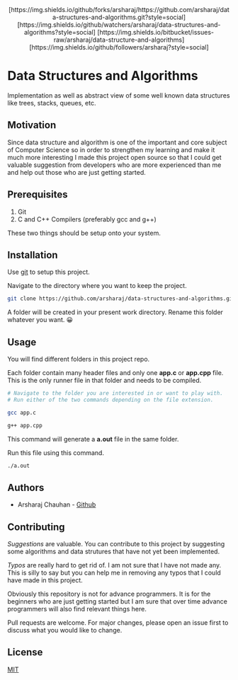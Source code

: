 <center>
[https://img.shields.io/github/forks/arsharaj/https://github.com/arsharaj/data-structures-and-algorithms.git?style=social]
[https://img.shields.io/github/watchers/arsharaj/data-structures-and-algorithms?style=social]
[https://img.shields.io/bitbucket/issues-raw/arsharaj/data-structure-and-algorithms]
[https://img.shields.io/github/followers/arsharaj?style=social]

</center>

# Data Structures and Algorithms

Implementation as well as abstract view of some well known data structures like trees, stacks, queues, etc.

## Motivation

Since data structure and algorithm is one of the important and core subject of Computer 
Science so in order to strengthen my learning and make it much more interesting I made
this project open source so that I could get valuable suggestion from developers who are
more experienced than me and help out those who are just getting started.


## Prerequisites

1. Git
2. C and C++ Compilers (preferably gcc and g++)

These two things should be setup onto your system.


## Installation

Use [git](https://git-scm.com/) to setup this project.

Navigate to the directory where you want to keep the project.

```bash
git clone https://github.com/arsharaj/data-structures-and-algorithms.git
```
A folder will be created in your present work directory. Rename this folder whatever you want. 😀


## Usage

You will find different folders in this project repo. 

Each folder contain many header files and only one **app.c** or **app.cpp** file.
This is the only runner file in that folder and needs to be compiled.

```bash
# Navigate to the folder you are interested in or want to play with.
# Run either of the two commands depending on the file extension.

gcc app.c

g++ app.cpp
```

This command will generate a **a.out** file in the same folder.

Run this file using this command.
```bash
./a.out
``` 

## Authors

- Arsharaj Chauhan - [Github](https://github.com/arsharaj)


## Contributing

*Suggestions* are valuable.
You can contribute to this project by suggesting some algorithms and data strutures 
that have not yet been implemented. 

*Typos* are really hard to get rid of. I am not sure that I have not made any. This is 
silly to say but you can help me in removing any typos that I could have made in this 
project.

Obviously this repository is not for advance programmers. It is for the beginners who 
are just getting started but I am sure that over time advance programmers will also find 
relevant things here.

Pull requests are welcome. For major changes, please open an issue first to discuss what you would like to change.

## License
[MIT](https://choosealicense.com/licenses/mit/)
